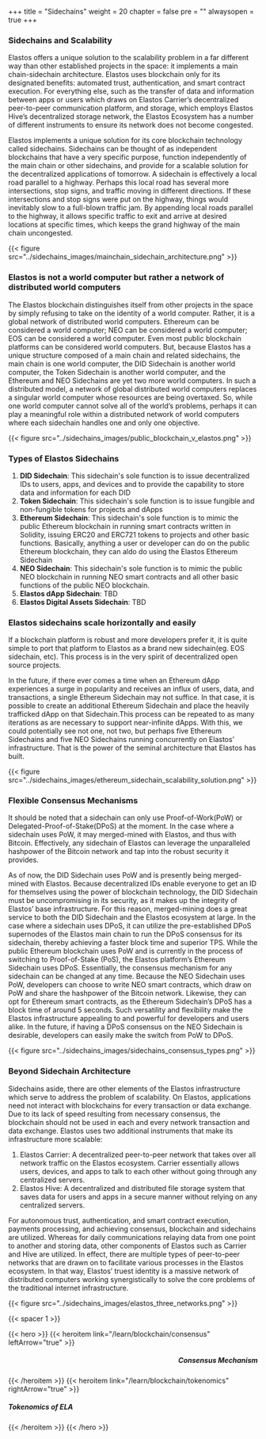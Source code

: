 +++
title = "Sidechains"
weight = 20
chapter = false
pre = ""
alwaysopen = true
+++

### Sidechains and Scalability
Elastos offers a unique solution to the scalability problem in a far different way than other established projects in the space: it implements a main chain-sidechain architecture. Elastos uses blockchain only for its designated benefits: automated trust, authentication, and smart contract execution. For everything else, such as the transfer of data and information between apps or users which draws on Elastos Carrier’s decentralized peer-to-peer communication platform, and storage, which employs Elastos Hive’s decentralized storage network, the Elastos Ecosystem has a number of different instruments to ensure its network does not become congested.

Elastos implements a unique solution for its core blockchain technology called sidechains. Sidechains can be thought of as independent blockchains that have a very specific purpose, function independently of the main chain or other sidechains, and provide for a scalable solution for the decentralized applications of tomorrow. A sidechain is effectively a local road parallel to a highway.  Perhaps this local road has several more intersections, stop signs, and traffic moving in different directions. If these intersections and stop signs were put on the highway, things would inevitably slow to a full-blown traffic jam. By appending local roads parallel to the highway, it allows specific traffic to exit and arrive at desired locations at specific times, which keeps the grand highway of the main chain uncongested.

{{< figure src="../sidechains_images/mainchain_sidechain_architecture.png" >}}

### Elastos is not a world computer but rather a network of distributed world computers
The Elastos blockchain distinguishes itself from other projects in the space by simply refusing to take on the identity of a world computer. Rather, it is a global network of distributed world computers. Ethereum can be considered a world computer; NEO can be considered a world computer; EOS can be considered a world computer. Even most public blockchain platforms can be considered world computers. But, because Elastos has a unique structure composed of a main chain and related sidechains, the main chain is one world computer, the DID Sidechain is another world computer, the Token Sidechain is another world computer, and the Ethereum and NEO Sidechains are yet two more world computers. In such a distributed model, a network of global distributed world computers replaces a singular world computer whose resources are being overtaxed. So, while one world computer cannot solve all of the world’s problems, perhaps it can play a meaningful role within a distributed network of world computers where each sidechain handles one and only one objective.

{{< figure src="../sidechains_images/public_blockchain_v_elastos.png" >}}

### Types of Elastos Sidechains
1. **DID Sidechain**: This sidechain's sole function is to issue decentralized IDs to users, apps, and devices and to provide the capability to store data and information for each DID
2. **Token Sidechain**: This sidechain's sole function is to issue fungible and non-fungible tokens for projects and dApps
3. **Ethereum Sidechain**: This sidechain's sole function is to mimic the public Ethereum blockchain in running smart contracts written in Solidity, issuing ERC20 and ERC721 tokens to projects and other basic functions. Basically, anything a user or developer can do on the public Ethereum blockchain, they can aldo do using the Elastos Ethereum Sidechain
4. **NEO Sidechain**: This sidechain's sole function is to mimic the public NEO blockchain in running NEO smart contracts and all other basic functions of the public NEO blockchain.
5. **Elastos dApp Sidechain**: TBD
6. **Elastos Digital Assets Sidechain**: TBD

### Elastos sidechains scale horizontally and easily
If a blockchain platform is robust and more developers prefer it, it is quite simple to port that platform to Elastos as a brand new sidechain(eg. EOS sidechain, etc). This process is in the very spirit of decentralized open source projects.  

In the future, if there ever comes a time when an Ethereum dApp experiences a surge in popularity and receives an influx of users, data, and transactions, a single Ethereum Sidechain may not suffice. In that case, it is possible to create an additional Ethereum Sidechain and place the heavily trafficked dApp on that Sidechain.This process can be repeated to as many iterations as are necessary to support near-infinite dApps. With this, we could potentially see not one, not two, but perhaps five Ethereum Sidechains and five NEO Sidechains running concurrently on Elastos’ infrastructure. That is the power of the seminal architecture that Elastos has built.

{{< figure src="../sidechains_images/ethereum_sidechain_scalability_solution.png" >}}

### Flexible Consensus Mechanisms
It should be noted that a sidechain can only use Proof-of-Work(PoW) or Delegated-Proof-of-Stake(DPoS) at the moment. In the case where a sidechain uses PoW, it may merged-mined with Elastos, and thus with Bitcoin. Effectively, any sidechain of Elastos can leverage the unparalleled hashpower of the Bitcoin network and tap into the robust security it provides.

As of now, the DID Sidechain uses PoW and is presently being merged-mined with Elastos. Because decentralized IDs enable everyone to get an ID for themselves using the power of blockchain technology, the DID Sidechain must be uncompromising in its security, as it makes up the integrity of Elastos’ base infrastructure. For this reason, merged-mining does a great service to both the DID Sidechain and the Elastos ecosystem at large. In the case where a sidechain uses DPoS, it can utilize the pre-established DPoS supernodes of the Elastos main chain to run the DPoS consensus for its sidechain, thereby achieving a faster block time and superior TPS. While the public Ethereum blockchain uses PoW and is currently in the process of switching to Proof-of-Stake (PoS), the Elastos platform’s Ethereum Sidechain uses DPoS. Essentially, the consensus mechanism for any sidechain can be changed at any time. Because the NEO Sidechain uses PoW, developers can choose to write NEO smart contracts, which draw on PoW and share the hashpower of the Bitcoin network. Likewise, they can opt for Ethereum smart contracts, as the Ethereum Sidechain’s DPoS has a block time of around 5 seconds. Such versatility and flexibility make the Elastos infrastructure appealing to and powerful for developers and users alike. In the future, if having a DPoS consensus on the NEO Sidechain is desirable, developers can easily make the switch from PoW to DPoS.

{{< figure src="../sidechains_images/sidechains_consensus_types.png" >}}

### Beyond Sidechain Architecture
Sidechains aside, there are other elements of the Elastos infrastructure which serve to address the problem of scalability. On Elastos, applications need not interact with blockchains for every transaction or data exchange. Due to its lack of speed resulting from necessary consensus, the blockchain should not be used in each and every network transaction and data exchange. Elastos uses two additional instruments that make its infrastructure more scalable:
1. Elastos Carrier: A decentralized peer-to-peer network that takes over all network traffic on the Elastos ecosystem. Carrier essentially allows users, devices, and apps to talk to each other without going through any centralized servers.
2. Elastos Hive: A decentralized and distributed file storage system that saves data for users and apps in a secure manner without relying on any centralized servers.

For autonomous trust, authentication, and smart contract execution, payments processing, and achieving consensus, blockchain and sidechains are utilized. Whereas for daily communications relaying data from one point to another and storing data, other components of Elastos such as Carrier and Hive are utilized. In effect, there are multiple types of peer-to-peer networks that are drawn on to facilitate various processes in the Elastos ecosystem. In that way, Elastos’ truest identity is a massive network of distributed computers working synergistically to solve the core problems of the traditional internet infrastructure.

{{< figure src="../sidechains_images/elastos_three_networks.png" >}}

{{< spacer 1 >}}

{{< hero >}}
    {{< heroitem link="/learn/blockchain/consensus" leftArrow="true" >}}
        <h5 style="text-align: right;">Consensus Mechanism</h5>
    {{< /heroitem >}}
    {{< heroitem link="/learn/blockchain/tokenomics" rightArrow="true" >}}
        <h5>Tokenomics of ELA</h5>
    {{< /heroitem >}}
{{< /hero >}}
